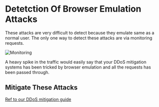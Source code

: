 # Detetction Of Browser Emulation Attacks

These attacks are very difficult to detect because they emulate same as a normal user. The only one way to detect these attacks are via monitoring requests.

![Monitoring](https://thecustomizewindows.cachefly.net/wp-content/uploads/2016/10/How-To-Configure-Nginx-Access-Log-With-GeoIP-Ubuntu-16-04.jpg)

A heavy spike in the traffic would easily say that your DDoS mitigation systems has been tricked by browser emulation and all the requests has been passed through.

## Mitigate These Attacks

[Ref to our DDoS mitigation guide](linktomitigation)